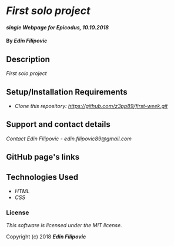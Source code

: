 # _First solo project_

#### _single Webpage for Epicodus, 10.10.2018_

#### By _**Edin Filipovic**_

## Description

_First solo project_

## Setup/Installation Requirements

* _Clone this repository: https://github.com/z3pp89/first-week.git_

## Support and contact details

_Contact Edin Filipovic - edin.filipovic89@gmail.com_

## GitHub page's links

## Technologies Used

* _HTML_
* _CSS_

### License

*This software is licensed under the MIT license.*

Copyright (c) 2018 **_Edin Filipovic_**
